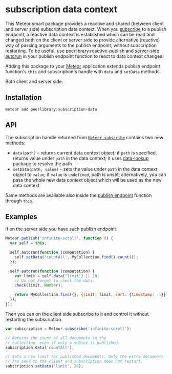 subscription data context
=========================

This Meteor smart package provides a reactive and shared (between client and server side)
subscription data context. When you [subscribe](http://docs.meteor.com/#/full/meteor_subscribe)
to a publish endpoint, a reactive data context is established which can be read and changed both
on the client or server side to provide alternative (reactive) way of passing arguments
to the publish endpoint, without subscription restarting. To be useful, use
[peerlibrary:reactive-publish](https://github.com/peerlibrary/meteor-reactive-publish) and
[server-side autorun](https://github.com/peerlibrary/meteor-server-autorun) in your publish
endpoint function to react to data context changes.

Adding this package to your [Meteor](http://www.meteor.com/) application extends
publish endpoint function's `this` and subscription's handle with `data` and `setData` methods.

Both client and server side.

Installation
------------

```
meteor add peerlibrary:subscription-data
```

API
---

The subscription handle returned from [`Meteor.subscribe`](http://docs.meteor.com/#/full/meteor_subscribe)
contains two new methods:

* `data(path)` – returns current data context object; if `path` is specified, returns value under `path` in the data
  context; it uses [data-lookup](https://github.com/peerlibrary/meteor-data-lookup) package to resolve the path
* `setData(path, value)` - sets the value under `path` in the data context object to `value`; if `value` is `undefined`,
  path is unset; alternatively, you can pass the whole new data context object which will be used as the new data context

Same methods are available also inside the [publish endpoint](http://docs.meteor.com/#/full/meteor_publish) function
through `this`.

Examples
--------

If on the server side you have such publish endpoint:

```javascript
Meteor.publish('infinite-scroll', function () {
  var self = this;

  self.autorun(function (computation) {
    self.setData('countAll', MyCollection.find().count());
  });

  self.autorun(function (computation) {
    var limit = self.data('limit') || 10;
    // Do not forget to check the data.
    check(limit, Number);

    return MyCollection.find({}, {limit: limit, sort: {timestamp: -1}});
  });
});
```

Then you can on the client side subscribe to it and control it without restarting the subscription:

```javascript
var subscription = Meteor.subscribe('infinite-scroll');

// Returns the count of all documents in the
// collection, even if only a subset is published.
subscription.data('countAll');

// Sets a new limit for published documents. Only the extra documents
// are send to the client and subscription does not restart.
subscription.setData('limit', 20);
```
